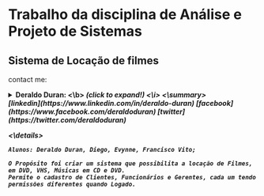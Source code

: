 # Trabalho da disciplina de Análise e Projeto de Sistemas
## Sistema de Locação de filmes 
contact me:

<details>
  <summary> <b> Deraldo Duran: <\b> <i> (click to expand!) <\i> <\summary>
    <br>
[linkedin](https://www.linkedin.com/in/deraldo-duran)
[facebook](https://www.facebook.com/deraldoduran)
[twitter](https://twitter.com/deraldoduran)
    
  <\details>
```
Alunos: Deraldo Duran, Diego, Evynne, Francisco Vito;

```
```
O Propósito foi criar um sistema que possibilita a locação de Filmes, em DVD, VHS, Músicas em CD e DVD.
Permite o cadastro de Clientes, Funcionários e Gerentes, cada um tendo permissões diferentes quando Logado.
```
